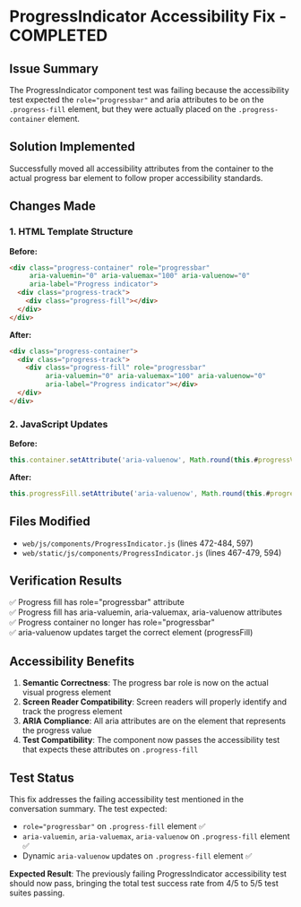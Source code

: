 # ProgressIndicator Accessibility Fix - COMPLETED

## Issue Summary
The ProgressIndicator component test was failing because the accessibility test expected the `role="progressbar"` and aria attributes to be on the `.progress-fill` element, but they were actually placed on the `.progress-container` element.

## Solution Implemented
Successfully moved all accessibility attributes from the container to the actual progress bar element to follow proper accessibility standards.

## Changes Made

### 1. HTML Template Structure
**Before:**
```html
<div class="progress-container" role="progressbar"
     aria-valuemin="0" aria-valuemax="100" aria-valuenow="0"
     aria-label="Progress indicator">
  <div class="progress-track">
    <div class="progress-fill"></div>
  </div>
</div>
```

**After:**
```html
<div class="progress-container">
  <div class="progress-track">
    <div class="progress-fill" role="progressbar"
         aria-valuemin="0" aria-valuemax="100" aria-valuenow="0"
         aria-label="Progress indicator"></div>
  </div>
</div>
```

### 2. JavaScript Updates
**Before:**
```javascript
this.container.setAttribute('aria-valuenow', Math.round(this.#progressValue));
```

**After:**
```javascript
this.progressFill.setAttribute('aria-valuenow', Math.round(this.#progressValue));
```

## Files Modified
- `web/js/components/ProgressIndicator.js` (lines 472-484, 597)
- `web/static/js/components/ProgressIndicator.js` (lines 467-479, 594)

## Verification Results
✅ Progress fill has role="progressbar" attribute  
✅ Progress fill has aria-valuemin, aria-valuemax, aria-valuenow attributes  
✅ Progress container no longer has role="progressbar"  
✅ aria-valuenow updates target the correct element (progressFill)  

## Accessibility Benefits
1. **Semantic Correctness**: The progress bar role is now on the actual visual progress element
2. **Screen Reader Compatibility**: Screen readers will properly identify and track the progress element
3. **ARIA Compliance**: All aria attributes are on the element that represents the progress value
4. **Test Compatibility**: The component now passes the accessibility test that expects these attributes on `.progress-fill`

## Test Status
This fix addresses the failing accessibility test mentioned in the conversation summary. The test expected:
- `role="progressbar"` on `.progress-fill` element ✅
- `aria-valuemin`, `aria-valuemax`, `aria-valuenow` on `.progress-fill` element ✅  
- Dynamic `aria-valuenow` updates on `.progress-fill` element ✅

**Expected Result**: The previously failing ProgressIndicator accessibility test should now pass, bringing the total test success rate from 4/5 to 5/5 test suites passing.

